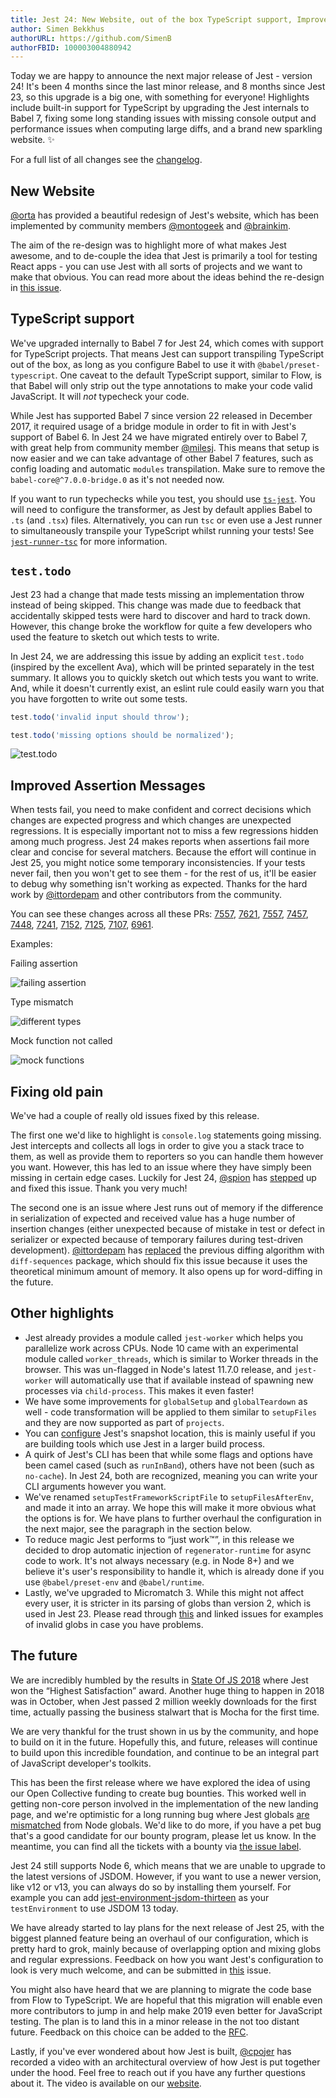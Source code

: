 ```yaml
---
title: Jest 24: New Website, out of the box TypeScript support, Improved Assertions and TODOs
author: Simen Bekkhus
authorURL: https://github.com/SimenB
authorFBID: 100003004880942
---
```


Today we are happy to announce the next major release of Jest - version 24! It's been 4 months since the last minor release, and 8 months since Jest 23, so this upgrade is a big one, with something for everyone! Highlights include built-in support for TypeScript by upgrading the Jest internals to Babel 7, fixing some long standing issues with missing console output and performance issues when computing large diffs, and a brand new sparkling website. ✨

For a full list of all changes see the [changelog](https://github.com/facebook/jest/blob/master/CHANGELOG.md).

<!--truncate-->

## New Website

[@orta](https://twitter.com/orta) has provided a beautiful redesign of Jest's website, which has been implemented by community members [@montogeek](https://twitter.com/montogeek) and [@brainkim](https://github.com/brainkim).

The aim of the re-design was to highlight more of what makes Jest awesome, and to de-couple the idea that Jest is primarily a tool for testing React apps - you can use Jest with all sorts of projects and we want to make that obvious. You can read more about the ideas behind the re-design in [this issue](https://github.com/facebook/jest/issues/7265).

## TypeScript support

We've upgraded internally to Babel 7 for Jest 24, which comes with support for TypeScript projects. That means Jest can support transpiling TypeScript out of the box, as long as you configure Babel to use it with `@babel/preset-typescript`. One caveat to the default TypeScript support, similar to Flow, is that Babel will only strip out the type annotations to make your code valid JavaScript. It will _not_ typecheck your code.

While Jest has supported Babel 7 since version 22 released in December 2017, it required usage of a bridge module in order to fit in with Jest's support of Babel 6. In Jest 24 we have migrated entirely over to Babel 7, with great help from community member [@milesj](https://github.com/milesj). This means that setup is now easier and we can take advantage of other Babel 7 features, such as config loading and automatic `modules` transpilation. Make sure to remove the `babel-core@^7.0.0-bridge.0` as it's not needed now.

If you want to run typechecks while you test, you should use [`ts-jest`](https://github.com/kulshekhar/ts-jest). You will need to configure the transformer, as Jest by default applies Babel to `.ts` (and `.tsx`) files. Alternatively, you can run `tsc` or even use a Jest runner to simultaneously transpile your TypeScript whilst running your tests! See [`jest-runner-tsc`](https://github.com/azz/jest-runner-tsc) for more information.

## `test.todo`

Jest 23 had a change that made tests missing an implementation throw instead of being skipped. This change was made due to feedback that accidentally skipped tests were hard to discover and hard to track down. However, this change broke the workflow for quite a few developers who used the feature to sketch out which tests to write.

In Jest 24, we are addressing this issue by adding an explicit `test.todo` (inspired by the excellent Ava), which will be printed separately in the test summary. It allows you to quickly sketch out which tests you want to write. And, while it doesn't currently exist, an eslint rule could easily warn you that you have forgotten to write out some tests.

```js
test.todo('invalid input should throw');

test.todo('missing options should be normalized');
```

![test.todo](/img/blog/24-todo.png)

## Improved Assertion Messages

When tests fail, you need to make confident and correct decisions which changes are expected progress and which changes are unexpected regressions. It is especially important not to miss a few regressions hidden among much progress. Jest 24 makes reports when assertions fail more clear and concise for several matchers. Because the effort will continue in Jest 25, you might notice some temporary inconsistencies. If your tests never fail, then you won't get to see them - for the rest of us, it'll be easier to debug why something isn't working as expected. Thanks for the hard work by [@ittordepam](https://twitter.com/ittordepam)[](https://twitter.com/ittordepam) and other contributors from the community.

You can see these changes across all these PRs: [7557](https://github.com/facebook/jest/pull/7557), [7621](https://github.com/facebook/jest/pull/7621), [7557](https://github.com/facebook/jest/pull/7557), [7457](https://github.com/facebook/jest/pull/7457), [7448](https://github.com/facebook/jest/pull/7448), [7241](https://github.com/facebook/jest/pull/7241), [7152](https://github.com/facebook/jest/pull/7152), [7125](https://github.com/facebook/jest/pull/7125), [7107](https://github.com/facebook/jest/pull/7107), [6961](https://github.com/facebook/jest/pull/6961).

Examples:

Failing assertion

![failing assertion](/img/blog/24-assertion-error.png)

Type mismatch

![different types](/img/blog/24-different-types.png)

Mock function not called

![mock functions](/img/blog/24-mock-function.png)

## Fixing old pain

We've had a couple of really old issues fixed by this release.

The first one we'd like to highlight is `console.log` statements going missing. Jest intercepts and collects all logs in order to give you a stack trace to them, as well as provide them to reporters so you can handle them however you want. However, this has led to an issue where they have simply been missing in certain edge cases. Luckily for Jest 24, [@spion](https://twitter.com/spion) has [stepped](https://github.com/facebook/jest/pull/6871) up and fixed this issue. Thank you very much!

The second one is an issue where Jest runs out of memory if the difference in serialization of expected and received value has a huge number of insertion changes (either unexpected because of mistake in test or defect in serializer or expected because of temporary failures during test-driven development). [@ittordepam](https://twitter.com/ittordepam) has [replaced](https://github.com/facebook/jest/pull/6961) the previous diffing algorithm with `diff-sequences` package, which should fix this issue because it uses the theoretical minimum amount of memory. It also opens up for word-diffing in the future.

## Other highlights

- Jest already provides a module called `jest-worker` which helps you parallelize work across CPUs. Node 10 came with an experimental module called `worker_threads`, which is similar to Worker threads in the browser. This was un-flagged in Node's latest 11.7.0 release, and `jest-worker` will automatically use that if available instead of spawning new processes via `child-process`. This makes it even faster!
- We have some improvements for `globalSetup` and `globalTeardown` as well - code transformation will be applied to them similar to `setupFiles` and they are now supported as part of `projects`.
- You can [configure](https://github.com/facebook/jest/pull/6143) Jest's snapshot location, this is mainly useful if you are building tools which use Jest in a larger build process.
- A quirk of Jest's CLI has been that while some flags and options have been camel cased (such as `runInBand`), others have not been (such as `no-cache`). In Jest 24, both are recognized, meaning you can write your CLI arguments however you want.
- We've renamed `setupTestFrameworkScriptFile` to `setupFilesAfterEnv`, and made it into an array. We hope this will make it more obvious what the options is for. We have plans to further overhaul the configuration in the next major, see the paragraph in the section below.
- To reduce magic Jest performs to “just work™”, in this release we decided to drop automatic injection of `regenerator-runtime` for async code to work. It's not always necessary (e.g. in Node 8+) and we believe it's user's responsibility to handle it, which is already done if you use `@babel/preset-env` and `@babel/runtime`.
- Lastly, we've upgraded to Micromatch 3. While this might not affect every user, it is stricter in its parsing of globs than version 2, which is used in Jest 23. Please read through [this](https://github.com/micromatch/micromatch/issues/133#issuecomment-404211484) and linked issues for examples of invalid globs in case you have problems.

## The future

We are incredibly humbled by the results in [State Of JS 2018](https://2018.stateofjs.com/awards/) where Jest won the “Highest Satisfaction” award. Another huge thing to happen in 2018 was in October, when Jest passed 2 million weekly downloads for the first time, actually passing the business stalwart that is Mocha for the first time.

We are very thankful for the trust shown in us by the community, and hope to build on it in the future. Hopefully this, and future, releases will continue to build upon this incredible foundation, and continue to be an integral part of JavaScript developer's toolkits.

This has been the first release where we have explored the idea of using our Open Collective funding to create bug bounties. This worked well in getting non-core person involved in the implementation of the new landing page, and we're optimistic for a long running bug where Jest globals [are mismatched](https://github.com/facebook/jest/issues/2549) from Node globals. We'd like to do more, if you have a pet bug that's a good candidate for our bounty program, please let us know. In the meantime, you can find all the tickets with a bounty via [the issue label](https://github.com/facebook/jest/labels/Has%20Bounty).

Jest 24 still supports Node 6, which means that we are unable to upgrade to the latest versions of JSDOM. However, if you want to use a newer version, like v12 or v13, you can always do so by installing them yourself. For example you can add [jest-environment-jsdom-thirteen](https://www.npmjs.com/package/jest-environment-jsdom-thirteen) as your `testEnvironment` to use JSDOM 13 today.

We have already started to lay plans for the next release of Jest 25, with the biggest planned feature being an overhaul of our configuration, which is pretty hard to grok, mainly because of overlapping option and mixing globs and regular expressions. Feedback on how you want Jest's configuration to look is very much welcome, and can be submitted in [this](https://github.com/facebook/jest/issues/7185) issue.

You might also have heard that we are planning to migrate the code base from Flow to TypeScript. We are hopeful that this migration will enable even more contributors to jump in and help make 2019 even better for JavaScript testing. The plan is to land this in a minor release in the not too distant future. Feedback on this choice can be added to the [RFC](https://github.com/facebook/jest/pull/7554).

Lastly, if you've ever wondered about how Jest is built, [@cpojer](https://twitter.com/cpojer) has recorded a video with an architectural overview of how Jest is put together under the hood. Feel free to reach out if you have any further questions about it. The video is available on our [website](https://jestjs.io/docs/en/next/architecture).
